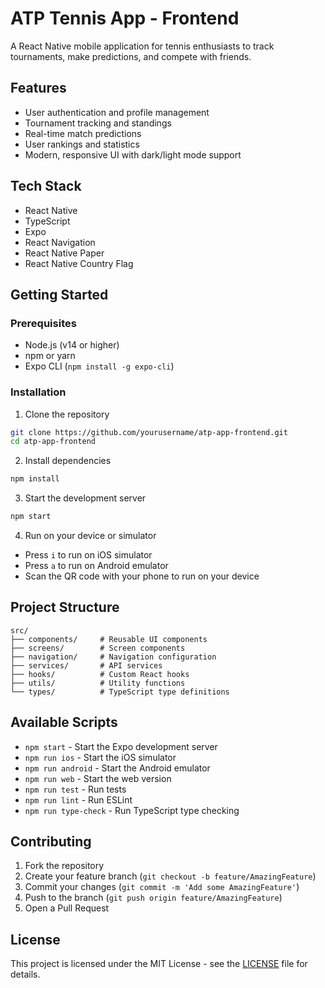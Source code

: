 # ATP Tennis App - Frontend

A React Native mobile application for tennis enthusiasts to track tournaments, make predictions, and compete with friends.

## Features

- User authentication and profile management
- Tournament tracking and standings
- Real-time match predictions
- User rankings and statistics
- Modern, responsive UI with dark/light mode support

## Tech Stack

- React Native
- TypeScript
- Expo
- React Navigation
- React Native Paper
- React Native Country Flag

## Getting Started

### Prerequisites

- Node.js (v14 or higher)
- npm or yarn
- Expo CLI (`npm install -g expo-cli`)

### Installation

1. Clone the repository

```bash
git clone https://github.com/yourusername/atp-app-frontend.git
cd atp-app-frontend
```

2. Install dependencies

```bash
npm install
```

3. Start the development server

```bash
npm start
```

4. Run on your device or simulator

- Press `i` to run on iOS simulator
- Press `a` to run on Android emulator
- Scan the QR code with your phone to run on your device

## Project Structure

```
src/
├── components/     # Reusable UI components
├── screens/        # Screen components
├── navigation/     # Navigation configuration
├── services/       # API services
├── hooks/          # Custom React hooks
├── utils/          # Utility functions
└── types/          # TypeScript type definitions
```

## Available Scripts

- `npm start` - Start the Expo development server
- `npm run ios` - Start the iOS simulator
- `npm run android` - Start the Android emulator
- `npm run web` - Start the web version
- `npm run test` - Run tests
- `npm run lint` - Run ESLint
- `npm run type-check` - Run TypeScript type checking

## Contributing

1. Fork the repository
2. Create your feature branch (`git checkout -b feature/AmazingFeature`)
3. Commit your changes (`git commit -m 'Add some AmazingFeature'`)
4. Push to the branch (`git push origin feature/AmazingFeature`)
5. Open a Pull Request

## License

This project is licensed under the MIT License - see the [LICENSE](LICENSE) file for details.
